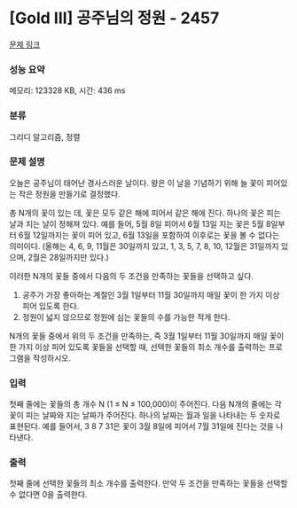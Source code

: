 # [Gold III] 공주님의 정원 - 2457 

[문제 링크](https://www.acmicpc.net/problem/2457) 

### 성능 요약

메모리: 123328 KB, 시간: 436 ms

### 분류

그리디 알고리즘, 정렬

### 문제 설명

<p>오늘은 공주님이 태어난 경사스러운 날이다. 왕은 이 날을 기념하기 위해 늘 꽃이 피어있는 작은 정원을 만들기로 결정했다.</p>

<p>총 N개의 꽃이 있는 데, 꽃은 모두 같은 해에 피어서 같은 해에 진다. 하나의 꽃은 피는 날과 지는 날이 정해져 있다. 예를 들어, 5월 8일 피어서 6월 13일 지는 꽃은 5월 8일부터 6월 12일까지는 꽃이 피어 있고, 6월 13일을 포함하여 이후로는 꽃을 볼 수 없다는 의미이다. (올해는 4, 6, 9, 11월은 30일까지 있고, 1, 3, 5, 7, 8, 10, 12월은 31일까지 있으며, 2월은 28일까지만 있다.)</p>

<p>이러한 N개의 꽃들 중에서 다음의 두 조건을 만족하는 꽃들을 선택하고 싶다.</p>

<ol>
	<li>공주가 가장 좋아하는 계절인 3월 1일부터 11월 30일까지 매일 꽃이 한 가지 이상 피어 있도록 한다.</li>
	<li>정원이 넓지 않으므로 정원에 심는 꽃들의 수를 가능한 적게 한다. </li>
</ol>

<p>N개의 꽃들 중에서 위의 두 조건을 만족하는, 즉 3월 1일부터 11월 30일까지 매일 꽃이 한 가지 이상 피어 있도록 꽃들을 선택할 때, 선택한 꽃들의 최소 개수를 출력하는 프로그램을 작성하시오. </p>

### 입력 

 <p>첫째 줄에는 꽃들의 총 개수 N (1 ≤ N ≤ 100,000)이 주어진다. 다음 N개의 줄에는 각 꽃이 피는 날짜와 지는 날짜가 주어진다. 하나의 날짜는 월과 일을 나타내는 두 숫자로 표현된다. 예를 들어서, 3 8 7 31은 꽃이 3월 8일에 피어서 7월 31일에 진다는 것을 나타낸다. </p>

### 출력 

 <p>첫째 줄에 선택한 꽃들의 최소 개수를 출력한다. 만약 두 조건을 만족하는 꽃들을 선택할 수 없다면 0을 출력한다.</p>

